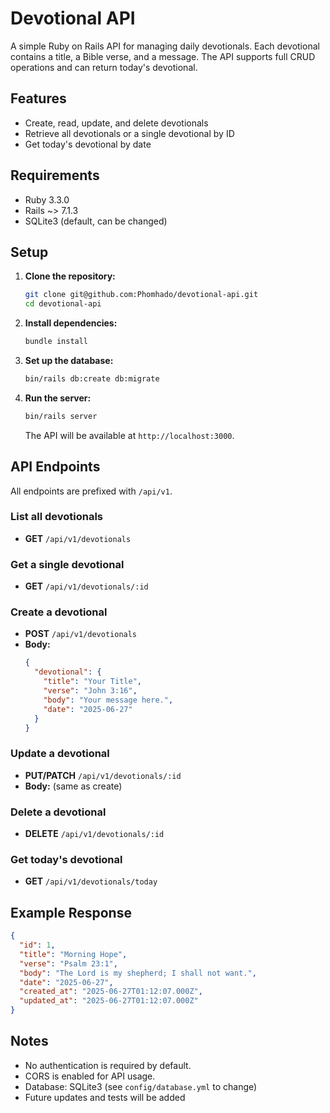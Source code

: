 # Devotional API

A simple Ruby on Rails API for managing daily devotionals. Each devotional contains a title, a Bible verse, and a message. The API supports full CRUD operations and can return today's devotional.

## Features
- Create, read, update, and delete devotionals
- Retrieve all devotionals or a single devotional by ID
- Get today's devotional by date

## Requirements
- Ruby 3.3.0
- Rails ~> 7.1.3
- SQLite3 (default, can be changed)

## Setup

1. **Clone the repository:**
   ```bash
   git clone git@github.com:Phomhado/devotional-api.git
   cd devotional-api
   ```
2. **Install dependencies:**
   ```bash
   bundle install
   ```
3. **Set up the database:**
   ```bash
   bin/rails db:create db:migrate
   ```
4. **Run the server:**
   ```bash
   bin/rails server
   ```
   The API will be available at `http://localhost:3000`.

## API Endpoints

All endpoints are prefixed with `/api/v1`.

### List all devotionals
- **GET** `/api/v1/devotionals`

### Get a single devotional
- **GET** `/api/v1/devotionals/:id`

### Create a devotional
- **POST** `/api/v1/devotionals`
- **Body:**
  ```json
  {
    "devotional": {
      "title": "Your Title",
      "verse": "John 3:16",
      "body": "Your message here.",
      "date": "2025-06-27"
    }
  }
  ```

### Update a devotional
- **PUT/PATCH** `/api/v1/devotionals/:id`
- **Body:** (same as create)

### Delete a devotional
- **DELETE** `/api/v1/devotionals/:id`

### Get today's devotional
- **GET** `/api/v1/devotionals/today`

## Example Response
```json
{
  "id": 1,
  "title": "Morning Hope",
  "verse": "Psalm 23:1",
  "body": "The Lord is my shepherd; I shall not want.",
  "date": "2025-06-27",
  "created_at": "2025-06-27T01:12:07.000Z",
  "updated_at": "2025-06-27T01:12:07.000Z"
}
```

## Notes
- No authentication is required by default.
- CORS is enabled for API usage.
- Database: SQLite3 (see `config/database.yml` to change)
- Future updates and tests will be added

